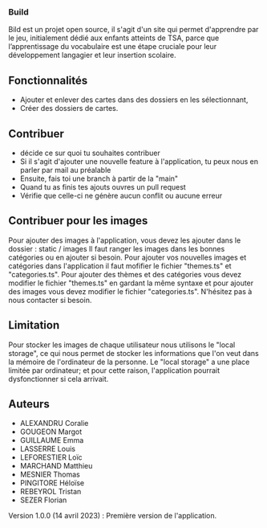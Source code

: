 ### Build

Bild est un projet open source, il s'agit d'un site qui permet d'apprendre par le jeu, initialement dédié aux enfants atteints de TSA, parce que l’apprentissage du vocabulaire est une étape cruciale pour leur développement langagier et leur insertion scolaire.


## Fonctionnalités

* Ajouter et enlever des cartes dans des dossiers en les sélectionnant,
* Créer des dossiers de cartes.


## Contribuer

* décide ce sur quoi tu souhaites contribuer
* Si il s'agit d'ajouter une nouvelle feature à l'application, tu peux nous en parler par mail au préalable
* Ensuite, fais toi une branch à partir de la "main"
* Quand tu as finis tes ajouts ouvres un pull request
* Vérifie que celle-ci ne génère aucun conflit ou aucune erreur

## Contribuer pour les images

Pour ajouter des images à l'application, vous devez les ajouter dans le dossier : static / images
Il faut ranger les images dans les bonnes catégories ou en ajouter si besoin.
Pour ajouter vos nouvelles images et catégories dans l'application il faut mofifier le fichier "themes.ts" et "categories.ts".
Pour ajouter des thèmes et des catégories vous devez modifier le fichier "themes.ts" en gardant la même syntaxe et pour ajouter des images vous devez modifier le fichier "categories.ts".
N'hésitez pas à nous contacter si besoin.


## Limitation

Pour stocker les images de chaque utilisateur nous utilisons le "local storage", ce qui nous permet de stocker les informations que l'on veut dans la mémoire de l'ordinateur de la personne. Le "local storage" a une place limitée par ordinateur; et pour cette raison, l'application pourrait dysfonctionner si cela arrivait.


## Auteurs
* ALEXANDRU Coralie
* GOUGEON Margot
* GUILLAUME Emma
* LASSERRE Louis
* LEFORESTIER Loïc
* MARCHAND Matthieu
* MESNIER Thomas
* PINGITORE Héloïse
* REBEYROL Tristan
* SEZER Florian


Version 1.0.0 (14 avril 2023) : Première version de l'application.
